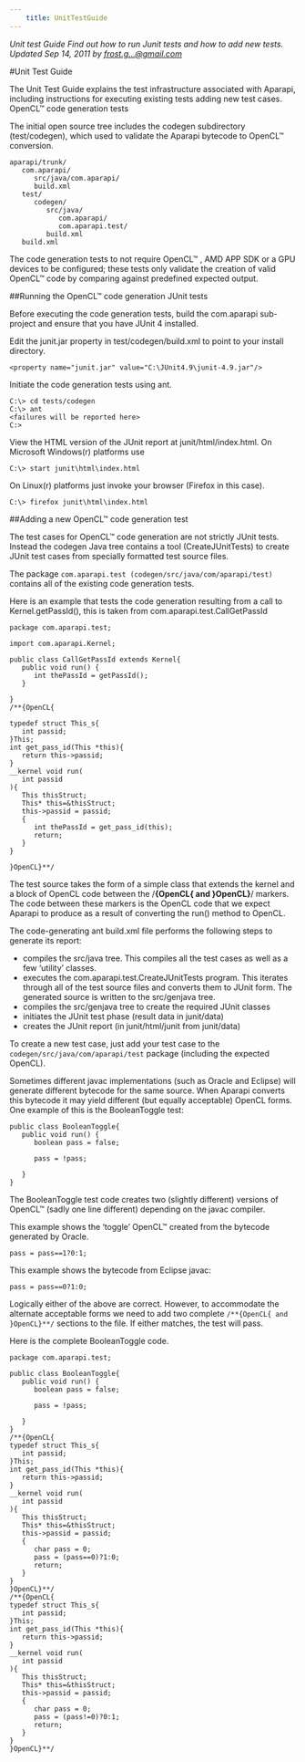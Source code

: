 ```yaml
---
    title: UnitTestGuide
---
```


*Unit test Guide Find out how to run Junit tests and how to add new tests. Updated Sep 14, 2011 by frost.g...@gmail.com*

#Unit Test Guide

The Unit Test Guide explains the test infrastructure associated with Aparapi, including instructions for executing existing tests adding new test cases.
OpenCL™ code generation tests

The initial open source tree includes the codegen subdirectory (test/codegen), which used to validate the Aparapi bytecode to OpenCL™ conversion.

    aparapi/trunk/
       com.aparapi/
          src/java/com.aparapi/
          build.xml
       test/
          codegen/
             src/java/
                com.aparapi/
                com.aparapi.test/
             build.xml
       build.xml

The code generation tests to not require OpenCL™ , AMD APP SDK or a GPU devices to be configured; these tests only validate the creation of valid OpenCL™ code by comparing against predefined expected output.

##Running the OpenCL™ code generation JUnit tests

Before executing the code generation tests, build the com.aparapi sub-project and ensure that you have JUnit 4 installed.

Edit the junit.jar property in test/codegen/build.xml to point to your install directory.

    <property name="junit.jar" value="C:\JUnit4.9\junit-4.9.jar"/>

Initiate the code generation tests using ant.

    C:\> cd tests/codegen
    C:\> ant
    <failures will be reported here>
    C:>

View the HTML version of the JUnit report at junit/html/index.html. On Microsoft Windows(r) platforms use

    C:\> start junit\html\index.html

On Linux(r) platforms just invoke your browser (Firefox in this case).

    C:\> firefox junit\html\index.html

##Adding a new OpenCL™ code generation test

The test cases for OpenCL™ code generation are not strictly JUnit tests. Instead the codegen Java tree contains a tool (CreateJUnitTests) to create JUnit test cases from specially formatted test source files.

The package `com.aparapi.test (codegen/src/java/com/aparapi/test)` contains all of the existing code generation tests.

Here is an example that tests the code generation resulting from a call to Kernel.getPassId(), this is taken from com.aparapi.test.CallGetPassId

    package com.aparapi.test;

    import com.aparapi.Kernel;

    public class CallGetPassId extends Kernel{
       public void run() {
          int thePassId = getPassId();
       }

    }
    /**{OpenCL{

    typedef struct This_s{
       int passid;
    }This;
    int get_pass_id(This *this){
       return this->passid;
    }
    __kernel void run(
       int passid
    ){
       This thisStruct;
       This* this=&thisStruct;
       this->passid = passid;
       {
          int thePassId = get_pass_id(this);
          return;
       }
    }

    }OpenCL}**/

The test source takes the form of a simple class that extends the kernel and a block of OpenCL code between the /**{OpenCL{ and }OpenCL}**/ markers. The code between these markers is the OpenCL code that we expect Aparapi to produce as a result of converting the run() method to OpenCL.

The code-generating ant build.xml file performs the following steps to generate its report:

* compiles the src/java tree. This compiles all the test cases as well as a few ‘utility’ classes.
* executes the com.aparapi.test.CreateJUnitTests program. This iterates through all of the test source files and converts them to JUnit form. The generated source is written to the src/genjava tree.
* compiles the src/genjava tree to create the required JUnit classes
* initiates the JUnit test phase (result data in junit/data)
* creates the JUnit report (in junit/html/junit from junit/data)

To create a new test case, just add your test case to the `codegen/src/java/com/aparapi/test` package (including the expected OpenCL).

Sometimes different javac implementations (such as Oracle and Eclipse) will generate different bytecode for the same source. When Aparapi converts this bytecode it may yield different (but equally acceptable) OpenCL forms. One example of this is the BooleanToggle test:

    public class BooleanToggle{
       public void run() {
          boolean pass = false;

          pass = !pass;

       }
    }

The BooleanToggle test code creates two (slightly different) versions of OpenCL™ (sadly one line different) depending on the javac compiler.

This example shows the ‘toggle’ OpenCL™ created from the bytecode generated by Oracle.

    pass = pass==1?0:1;

This example shows the bytecode from Eclipse javac:

    pass = pass==0?1:0;

Logically either of the above are correct. However, to accommodate the alternate acceptable forms we need to add two complete `/**{OpenCL{ and }OpenCL}**/` sections to the file. If either matches, the test will pass.

Here is the complete BooleanToggle code.

    package com.aparapi.test;

    public class BooleanToggle{
       public void run() {
          boolean pass = false;

          pass = !pass;

       }
    }
    /**{OpenCL{
    typedef struct This_s{
       int passid;
    }This;
    int get_pass_id(This *this){
       return this->passid;
    }
    __kernel void run(
       int passid
    ){
       This thisStruct;
       This* this=&thisStruct;
       this->passid = passid;
       {
          char pass = 0;
          pass = (pass==0)?1:0;
          return;
       }
    }
    }OpenCL}**/
    /**{OpenCL{
    typedef struct This_s{
       int passid;
    }This;
    int get_pass_id(This *this){
       return this->passid;
    }
    __kernel void run(
       int passid
    ){
       This thisStruct;
       This* this=&thisStruct;
       this->passid = passid;
       {
          char pass = 0;
          pass = (pass!=0)?0:1;
          return;
       }
    }
    }OpenCL}**/